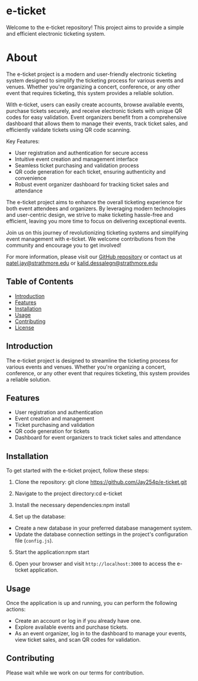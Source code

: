 # e-ticket

Welcome to the e-ticket repository! This project aims to provide a simple and efficient electronic ticketing system.

# About

The e-ticket project is a modern and user-friendly electronic ticketing system designed to simplify the ticketing process for various events and venues. Whether you're organizing a concert, conference, or any other event that requires ticketing, this system provides a reliable solution.

With e-ticket, users can easily create accounts, browse available events, purchase tickets securely, and receive electronic tickets with unique QR codes for easy validation. Event organizers benefit from a comprehensive dashboard that allows them to manage their events, track ticket sales, and efficiently validate tickets using QR code scanning.

Key Features:
- User registration and authentication for secure access
- Intuitive event creation and management interface
- Seamless ticket purchasing and validation process
- QR code generation for each ticket, ensuring authenticity and convenience
- Robust event organizer dashboard for tracking ticket sales and attendance

The e-ticket project aims to enhance the overall ticketing experience for both event attendees and organizers. By leveraging modern technologies and user-centric design, we strive to make ticketing hassle-free and efficient, leaving you more time to focus on delivering exceptional events.

Join us on this journey of revolutionizing ticketing systems and simplifying event management with e-ticket. We welcome contributions from the community and encourage you to get involved!

For more information, please visit our [GitHub repository](https://github.com/Jay254p/e-ticket) or contact us at patel.jay@strathmore.edu or kalid.dessalegn@strathmore.edu 

## Table of Contents

- [Introduction](#introduction)
- [Features](#features)
- [Installation](#installation)
- [Usage](#usage)
- [Contributing](#contributing)
- [License](#license)

## Introduction

The e-ticket project is designed to streamline the ticketing process for various events and venues. Whether you're organizing a concert, conference, or any other event that requires ticketing, this system provides a reliable solution.

## Features

- User registration and authentication
- Event creation and management
- Ticket purchasing and validation
- QR code generation for tickets
- Dashboard for event organizers to track ticket sales and attendance

## Installation

To get started with the e-ticket project, follow these steps:

1. Clone the repository: git clone https://github.com/Jay254p/e-ticket.git

2. Navigate to the project directory:cd e-ticket

3. Install the necessary dependencies:npm install


4. Set up the database:
- Create a new database in your preferred database management system.
- Update the database connection settings in the project's configuration file (`config.js`).

5. Start the application:npm start


6. Open your browser and visit `http://localhost:3000` to access the e-ticket application.

## Usage

Once the application is up and running, you can perform the following actions:

- Create an account or log in if you already have one.
- Explore available events and purchase tickets.
- As an event organizer, log in to the dashboard to manage your events, view ticket sales, and scan QR codes for validation.

## Contributing

Please wait while we work on our terms for contribution.


